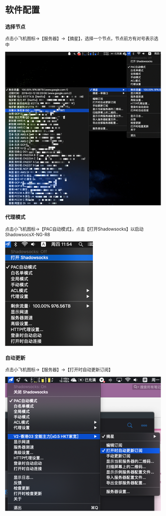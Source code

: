 # 软件配置

### 选择节点

点击小飞机图标→【服务器】→【摘星】，选择一个节点，节点前方有对号表示选中

![](../../../.gitbook/assets/image%20%2850%29.png)

### 代理模式

点击小飞机图标→【PAC自动模式】，点击【打开Shadowsocks】以启动ShadowsocsX-NG-R8

![](../../../.gitbook/assets/image%20%285%29.png)

### 自动更新

点击小飞机图标→【服务器】→【打开时自动更新订阅】

![](../../../.gitbook/assets/image%20%2821%29.png)


